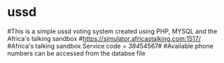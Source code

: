 # ussd
#This is a simple ussd voting system created using PHP, MYSQL and the Africa's talking sandbox
#https://simulator.africastalking.com:1517/
#Africa's talking sandbox Service code = *384*54567#
#Available phone numbers can be accessed from the databse file
